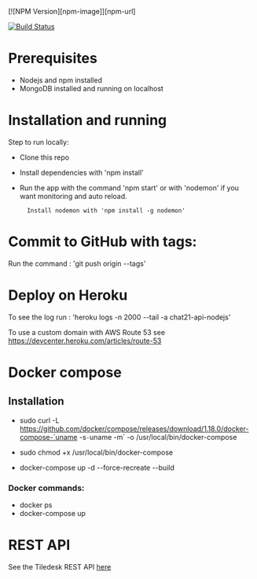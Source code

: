 [![NPM Version][npm-image]][npm-url]
  
[![Build Status](https://travis-ci.org/Tiledesk/tiledesk-server.svg?branch=master)](https://travis-ci.org/Tiledesk/tiledesk-server)

# Prerequisites

* Nodejs and npm installed 
* MongoDB installed and running on localhost

# Installation and running
Step to run locally:

* Clone this repo
* Install dependencies with 'npm install'

* Run the app with the command 'npm start' or with 'nodemon' if you want monitoring and auto reload.

        Install nodemon with 'npm install -g nodemon'

# Commit to GitHub with tags:
Run the command : 'git push origin --tags'

# Deploy on Heroku

To see the log run : 'heroku logs  -n 2000 --tail -a chat21-api-nodejs'


To use a custom domain with AWS Route 53 see https://devcenter.heroku.com/articles/route-53

# Docker compose

## Installation
* sudo curl -L https://github.com/docker/compose/releases/download/1.18.0/docker-compose-`uname -s`-`uname -m` -o /usr/local/bin/docker-compose

* sudo chmod +x /usr/local/bin/docker-compose

* docker-compose up -d --force-recreate --build

### Docker commands:
* docker ps
* docker-compose up

# REST API

See the Tiledesk REST API [here](./docs/api.md)
